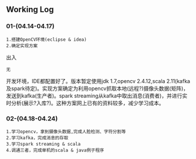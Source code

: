 ## Working Log

### 01-(04.14-04.17)

    1.搭建OpenCV环境(eclipse & idea)
    2.确定实现方案

出入

    无

开发环境，IDE都配置好了。版本暂定使用jdk 1.7,opencv 2.4.12,scala 2.11(kafka及spark待定)。实现方案确定为利用opencv抓取本地(远程?)摄像头数据(矩阵)，发送到kafka(生产者)。spark streaming从kafka中取出消息(消费者)，并进行实时分析(展示?入库?)。这种方案网上已有的资料较多，减少学习成本。

### 02-(04.18-04.24)

    1.学习opencv，拿到摄像头数据,完成人脸检测、字符分割等
    2.学习kafka，完成消息的存取
    3.学习spark streaming & scala
    4.调通三者，完成单机的scala & java例子程序
    
